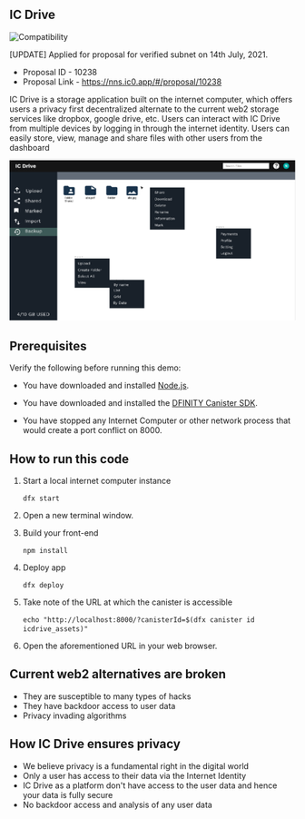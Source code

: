 ## IC Drive

![Compatibility](https://img.shields.io/badge/compatibility-0.7.2-blue)

[UPDATE]
Applied for proposal for verified subnet on 14th July, 2021.
- Proposal ID - 10238
- Proposal Link - https://nns.ic0.app/#/proposal/10238

IC Drive is a storage application built on the internet computer, which offers users a privacy first decentralized alternate to the current web2 storage services like dropbox, google drive, etc. Users can interact with IC Drive from multiple devices by logging in through the internet identity. Users can easily store, view, manage and share files with other users from the dashboard<br> 

![alt text](https://github.com/IC-Drive/ic-drive/blob/master/res/images/dashboard.png?raw=true)

## Prerequisites

Verify the following before running this demo:

*  You have downloaded and installed [Node.js](https://nodejs.org).

*  You have downloaded and installed the [DFINITY Canister
   SDK](https://sdk.dfinity.org).

*  You have stopped any Internet Computer or other network process that would
   create a port conflict on 8000.

## How to run this code

1. Start a local internet computer instance

   ```text
   dfx start
   ```

2. Open a new terminal window.

3. Build your front-end

   ```text
   npm install
   ```

4. Deploy app

   ```text
   dfx deploy
   ```

5. Take note of the URL at which the canister is accessible

   ```text
   echo "http://localhost:8000/?canisterId=$(dfx canister id icdrive_assets)"
   ```

6. Open the aforementioned URL in your web browser.

## Current web2 alternatives are broken
- They are susceptible to many types of hacks
- They have backdoor access to user data
- Privacy invading algorithms

## How IC Drive ensures privacy
- We believe privacy is a fundamental right in the digital world
- Only a user has access to their data via the Internet Identity
- IC Drive as a platform don't have access to the user data and hence your data is fully secure
- No backdoor access and analysis of any user data
